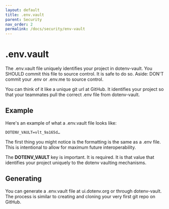 ```yaml
---
layout: default
title: .env.vault
parent: Security
nav_order: 2
permalink: /docs/security/env-vault
---
```


# .env.vault

The .env.vault file uniquely identifies your project in dotenv-vault. You SHOULD commit this file to source control. It is safe to do so. Aside: DON'T commit your .env or .env.me to source control.

You can think of it like a unique git url at GitHub. It identifies your project so that your teammates pull the correct .env file from dotenv-vault.

## Example

Here's an example of what a .env.vault file looks like:

```
DOTENV_VAULT=vlt_9a165d…
```

The first thing you might notice is the formatting is the same as a .env file. This is intentional to allow for maximum future interoperability.

The **DOTENV_VAULT** key is important. It is required. It is that value that identifies your project uniquely to the dotenv vaulting mechanisms.

## Generating

You can generate a .env.vault file at ui.dotenv.org or through dotenv-vault. The process is similar to creating and cloning your very first git repo on GitHub.

